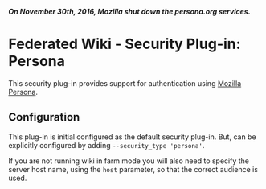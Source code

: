 __*On November 30th, 2016, Mozilla shut down the persona.org services.*__

# Federated Wiki - Security Plug-in: Persona

This security plug-in provides support for authentication using
[Mozilla Persona](https://developer.mozilla.org/en-US/Persona).

## Configuration

This plug-in is initial configured as the default security plug-in. But,
can be explicitly configured by adding `--security_type 'persona'`.

If you are not running wiki in farm mode you will also need to specify the
server host name, using the `host` parameter, so that the correct audience
is used.
